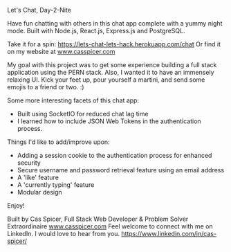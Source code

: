 Let's Chat, Day-2-Nite

Have fun chatting with others in this chat app complete with a yummy night mode.  Built with Node.js, React.js, Express.js and PostgreSQL.

Take it for a spin: https://lets-chat-lets-hack.herokuapp.com/chat
Or find it on my website at www.casspicer.com

My goal with this project was to get some experience building a full stack application using the PERN stack.  Also, I wanted it to have an immensely relaxing UI.  Kick your feet up, pour yourself a martini, and send some emojis to a friend or two.  :)

Some more interesting facets of this chat app:
- Built using SocketIO for reduced chat lag time
- I learned how to include JSON Web Tokens in the authentication process.  

Things I'd like to add/improve upon:
- Adding a session cookie to the authentication process for enhanced security
- Secure username and password retrieval feature using an email address
- A 'like' feature
- A 'currently typing' feature
- Modular design

Enjoy!

Built by Cas Spicer, Full Stack Web Developer & Problem Solver Extraordinaire
www.casspicer.com
Feel welcome to connect with me on LinkedIn.  I would love to hear from you. https://www.linkedin.com/in/cas-spicer/
